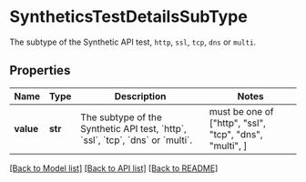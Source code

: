 # SyntheticsTestDetailsSubType

The subtype of the Synthetic API test, `http`, `ssl`, `tcp`, `dns` or `multi`.

## Properties
Name | Type | Description | Notes
------------ | ------------- | ------------- | -------------
**value** | **str** | The subtype of the Synthetic API test, &#x60;http&#x60;, &#x60;ssl&#x60;, &#x60;tcp&#x60;, &#x60;dns&#x60; or &#x60;multi&#x60;. |  must be one of ["http", "ssl", "tcp", "dns", "multi", ]

[[Back to Model list]](README.md#documentation-for-models) [[Back to API list]](README.md#documentation-for-api-endpoints) [[Back to README]](README.md)


